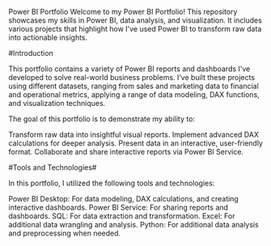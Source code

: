 
Power BI Portfolio
Welcome to my Power BI Portfolio! This repository showcases my skills in Power BI, data analysis, and visualization. It includes various projects that highlight how I've used Power BI to transform raw data into actionable insights.


#Introduction

This portfolio contains a variety of Power BI reports and dashboards I've developed to solve real-world business problems. I’ve built these projects using different datasets, ranging from sales and marketing data to financial and operational metrics, applying a range of data modeling, DAX functions, and visualization techniques.

The goal of this portfolio is to demonstrate my ability to:

Transform raw data into insightful visual reports.
Implement advanced DAX calculations for deeper analysis.
Present data in an interactive, user-friendly format.
Collaborate and share interactive reports via Power BI Service.

#Tools and Technologies#

In this portfolio, I utilized the following tools and technologies:

Power BI Desktop: For data modeling, DAX calculations, and creating interactive dashboards.
Power BI Service: For sharing reports and dashboards.
SQL: For data extraction and transformation.
Excel: For additional data wrangling and analysis.
Python: For additional data analysis and preprocessing when needed.
